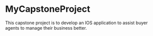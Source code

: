 # MyCapstoneProject
This capstone project is to develop an IOS application to assist buyer agents to manage their business better.
